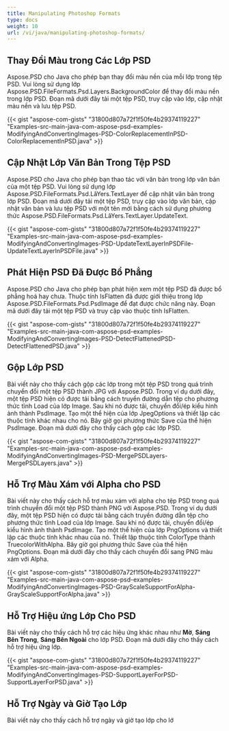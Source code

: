 ```yaml
---
title: Manipulating Photoshop Formats
type: docs
weight: 10
url: /vi/java/manipulating-photoshop-formats/
---
```


## **Thay Đổi Màu trong Các Lớp PSD**
Aspose.PSD cho Java cho phép bạn thay đổi màu nền của mỗi lớp trong tệp PSD. Vui lòng sử dụng lớp Aspose.PSD.FileFormats.Psd.Layers.BackgroundColor để thay đổi màu nền trong lớp PSD. Đoạn mã dưới đây tải một tệp PSD, truy cập vào lớp, cập nhật màu nền và lưu tệp PSD.

{{< gist "aspose-com-gists" "31800d807a72f1f50fe4b29374119227" "Examples-src-main-java-com-aspose-psd-examples-ModifyingAndConvertingImages-PSD-ColorReplacementInPSD-ColorReplacementInPSD.java" >}}
## **Cập Nhật Lớp Văn Bản Trong Tệp PSD**
Aspose.PSD cho Java cho phép bạn thao tác với văn bản trong lớp văn bản của một tệp PSD. Vui lòng sử dụng lớp Aspose.PSD.FileFormats.Psd.LâYers.TextLayer để cập nhật văn bản trong lớp PSD. Đoạn mã dưới đây tải một tệp PSD, truy cập vào lớp văn bản, cập nhật văn bản và lưu tệp PSD với một tên mới bằng cách sử dụng phương thức Aspose.PSD.FileFormats.Psd.LâYers.TextLayer.UpdateText.

{{< gist "aspose-com-gists" "31800d807a72f1f50fe4b29374119227" "Examples-src-main-java-com-aspose-psd-examples-ModifyingAndConvertingImages-PSD-UpdateTextLayerInPSDFile-UpdateTextLayerInPSDFile.java" >}}
## **Phát Hiện PSD Đã Được Bổ Phẳng**
Aspose.PSD cho Java cho phép bạn phát hiện xem một tệp PSD đã được bổ phẳng hoá hay chưa. Thuộc tính IsFlatten đã được giới thiệu trong lớp Aspose.PSD.FileFormats.Psd.PsdImage để đạt được chức năng này. Đoạn mã dưới đây tải một tệp PSD và truy cập vào thuộc tính IsFlatten.



{{< gist "aspose-com-gists" "31800d807a72f1f50fe4b29374119227" "Examples-src-main-java-com-aspose-psd-examples-ModifyingAndConvertingImages-PSD-DetectFlattenedPSD-DetectFlattenedPSD.java" >}}
## **Gộp Lớp PSD**
Bài viết này cho thấy cách gộp các lớp trong một tệp PSD trong quá trình chuyển đổi một tệp PSD thành JPG với Aspose.PSD. Trong ví dụ dưới đây, một tệp PSD hiện có được tải bằng cách truyền đường dẫn tệp cho phương thức tĩnh Load của lớp Image. Sau khi nó được tải, chuyển đổi/ép kiểu hình ảnh thành PsdImage. Tạo một thể hiện của lớp JpegOptions và thiết lập các thuộc tính khác nhau cho nó. Bây giờ gọi phương thức Save của thể hiện PsdImage. Đoạn mã dưới đây cho thấy cách gộp các lớp PSD.



{{< gist "aspose-com-gists" "31800d807a72f1f50fe4b29374119227" "Examples-src-main-java-com-aspose-psd-examples-ModifyingAndConvertingImages-PSD-MergePSDLayers-MergePSDLayers.java" >}}
## **Hỗ Trợ Màu Xám với Alpha cho PSD**
Bài viết này cho thấy cách hỗ trợ màu xám với alpha cho tệp PSD trong quá trình chuyển đổi một tệp PSD thành PNG với Aspose.PSD. Trong ví dụ dưới đây, một tệp PSD hiện có được tải bằng cách truyền đường dẫn tệp cho phương thức tĩnh Load của lớp Image. Sau khi nó được tải, chuyển đổi/ép kiểu hình ảnh thành PsdImage. Tạo một thể hiện của lớp PngOptions và thiết lập các thuộc tính khác nhau của nó. Thiết lập thuộc tính ColorType thành TruecolorWithAlpha. Bây giờ gọi phương thức Save của thể hiện PngOptions. Đoạn mã dưới đây cho thấy cách chuyển đổi sang PNG màu xám với Alpha.



{{< gist "aspose-com-gists" "31800d807a72f1f50fe4b29374119227" "Examples-src-main-java-com-aspose-psd-examples-ModifyingAndConvertingImages-PSD-GrayScaleSupportForAlpha-GrayScaleSupportForAlpha.java" >}}
## **Hỗ Trợ Hiệu ứng Lớp Cho PSD**
Bài viết này cho thấy cách hỗ trợ các hiệu ứng khác nhau như **Mờ**, **Sáng Bên Trong**, **Sáng Bên Ngoài** cho lớp PSD. Đoạn mã dưới đây cho thấy cách hỗ trợ hiệu ứng lớp.



{{< gist "aspose-com-gists" "31800d807a72f1f50fe4b29374119227" "Examples-src-main-java-com-aspose-psd-examples-ModifyingAndConvertingImages-PSD-SupportLayerForPSD-SupportLayerForPSD.java" >}}
## **Hỗ Trợ Ngày và Giờ Tạo Lớp**
Bài viết này cho thấy cách hỗ trợ ngày và giờ tạo lớp cho lớ